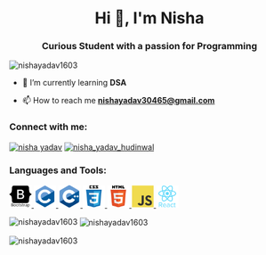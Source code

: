<h1 align="center">Hi 👋, I'm Nisha</h1>
<h3 align="center">Curious Student with a passion for Programming</h3>

<img align="right" width="400px" src="https://www.shutterstock.com/image-vector/programming-banner-coding-best-languages-260nw-1078387013.jpg" alt="">

<p align="left"> <img src="https://komarev.com/ghpvc/?username=nishayadav1603&label=Profile%20views&color=0e75b6&style=flat" alt="nishayadav1603" /> </p>

- 🌱 I’m currently learning **DSA**

- 📫 How to reach me **nishayadav30465@gmail.com**

<h3 align="left">Connect with me:</h3>
<p align="left">
<a href="https://linkedin.com/in/nisha yadav" target="blank"><img align="center" src="https://raw.githubusercontent.com/rahuldkjain/github-profile-readme-generator/master/src/images/icons/Social/linked-in-alt.svg" alt="nisha yadav" height="30" width="40" /></a>
<a href="https://instagram.com/nisha_yadav_hudinwal" target="blank"><img align="center" src="https://raw.githubusercontent.com/rahuldkjain/github-profile-readme-generator/master/src/images/icons/Social/instagram.svg" alt="nisha_yadav_hudinwal" height="30" width="40" /></a>
</p>

<h3 align="left">Languages and Tools:</h3>
<p align="left"> <a href="https://getbootstrap.com" target="_blank" rel="noreferrer"> <img src="https://raw.githubusercontent.com/devicons/devicon/master/icons/bootstrap/bootstrap-plain-wordmark.svg" alt="bootstrap" width="40" height="40"/> </a> <a href="https://www.cprogramming.com/" target="_blank" rel="noreferrer"> <img src="https://raw.githubusercontent.com/devicons/devicon/master/icons/c/c-original.svg" alt="c" width="40" height="40"/> </a> <a href="https://www.w3schools.com/cpp/" target="_blank" rel="noreferrer"> <img src="https://raw.githubusercontent.com/devicons/devicon/master/icons/cplusplus/cplusplus-original.svg" alt="cplusplus" width="40" height="40"/> </a> <a href="https://www.w3schools.com/css/" target="_blank" rel="noreferrer"> <img src="https://raw.githubusercontent.com/devicons/devicon/master/icons/css3/css3-original-wordmark.svg" alt="css3" width="40" height="40"/> </a> <a href="https://www.w3.org/html/" target="_blank" rel="noreferrer"> <img src="https://raw.githubusercontent.com/devicons/devicon/master/icons/html5/html5-original-wordmark.svg" alt="html5" width="40" height="40"/> </a> <a href="https://developer.mozilla.org/en-US/docs/Web/JavaScript" target="_blank" rel="noreferrer"> <img src="https://raw.githubusercontent.com/devicons/devicon/master/icons/javascript/javascript-original.svg" alt="javascript" width="40" height="40"/> </a> <a href="https://reactjs.org/" target="_blank" rel="noreferrer"> <img src="https://raw.githubusercontent.com/devicons/devicon/master/icons/react/react-original-wordmark.svg" alt="react" width="40" height="40"/> </a> </p>

<p><img align="left" src="https://github-readme-stats.vercel.app/api/top-langs?username=nishayadav1603&show_icons=true&locale=en&layout=compact" alt="nishayadav1603" /></p>

<p>&nbsp;<img align="center" src="https://github-readme-stats.vercel.app/api?username=nishayadav1603&show_icons=true&locale=en" alt="nishayadav1603" /></p>

<p><img align="center" src="https://github-readme-streak-stats.herokuapp.com/?user=nishayadav1603&" alt="nishayadav1603" /></p>
